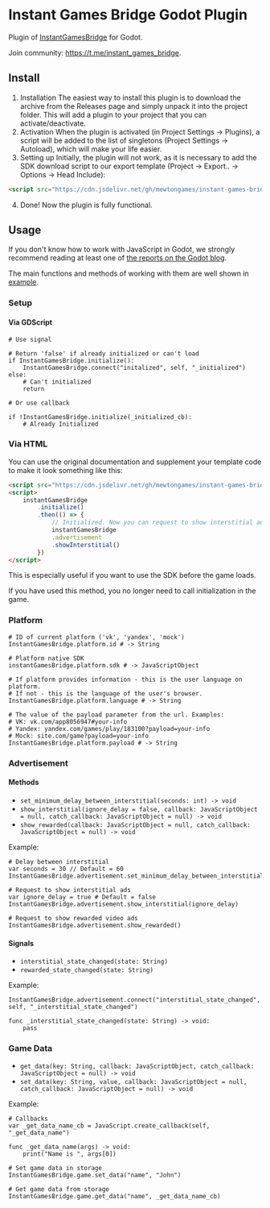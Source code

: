 # Instant Games Bridge Godot Plugin
Plugin of [InstantGamesBridge](https://github.com/instant-games-bridge/instant-games-bridge) for Godot.

Join community: https://t.me/instant_games_bridge.

## Install
1. Installation
The easiest way to install this plugin is to download the archive from the Releases page and simply unpack it into the project folder. This will add a plugin to your project that you can activate/deactivate.
2. Activation
When the plugin is activated (in Project Settings -> Plugins), a script will be added to the list of singletons (Project Settings -> Autoload), which will make your life easier.
3. Setting up
Initially, the plugin will not work, as it is necessary to add the SDK download script to our export template (Project -> Export.. -> Options -> Head Include):
```html
<script src="https://cdn.jsdelivr.net/gh/mewtongames/instant-games-bridge@1.1.0/dist/instant-games-bridge.js"></script>
```
4. Done!
Now the plugin is fully functional.

## Usage
If you don't know how to work with JavaScript in Godot, we strongly recommend reading at least one of [the reports on the Godot blog](https://godotengine.org/article/godot-web-progress-report-9).

The main functions and methods of working with them are well shown in [example](addons/instant_games_bridge/example/example.gd).

### Setup
#### Via GDScript

```gdscript
# Use signal

# Return 'false' if already initialized or can't load
if InstantGamesBridge.initialize():
    InstantGamesBridge.connect("initalized", self, "_initialized")
else:
    # Can't initialized
    return

# Or use callback

if !InstantGamesBridge.initialize(_initialized_cb):
    # Already Initialized
```
### Via HTML
You can use the original documentation and supplement your template code to make it look something like this:
```html
<script src="https://cdn.jsdelivr.net/gh/mewtongames/instant-games-bridge@1.1.0/dist/instant-games-bridge.js"></script>
<script> 
    instantGamesBridge
        .initialize()
        .then(() => {
            // Initialized. Now you can request to show interstitial ads
            instantGamesBridge
            .advertisement
            .showInterstitial()
        })
</script>
```
This is especially useful if you want to use the SDK before the game loads.

If you have used this method, you no longer need to call initialization in the game.

### Platform
```gdscript
# ID of current platform ('vk', 'yandex', 'mock')
InstantGamesBridge.platform.id # -> String

# Platform native SDK
instantGamesBridge.platform.sdk # -> JavaScriptObject

# If platform provides information - this is the user language on platform. 
# If not - this is the language of the user's browser.
InstantGamesBridge.platform.language # -> String

# The value of the payload parameter from the url. Examples:
# VK: vk.com/app8056947#your-info
# Yandex: yandex.com/games/play/183100?payload=your-info
# Mock: site.com/game?payload=your-info
InstantGamesBridge.platform.payload # -> String
```

### Advertisement
#### Methods
* `set_minimum_delay_between_interstitial(seconds: int) -> void`
* `show_interstitial(ignore_delay = false, callback: JavaScriptObject = null, catch_callback: JavaScriptObject = null) -> void`
* `show_rewarded(callback: JavaScriptObject = null, catch_callback: JavaScriptObject = null) -> void`

Example:
```gdscript
# Delay between interstitial
var seconds = 30 // Default = 60
InstantGamesBridge.advertisement.set_minimum_delay_between_interstitial(seconds)

# Request to show interstitial ads
var ignore_delay = true # Default = false
InstantGamesBridge.advertisement.show_interstitial(ignore_delay)

# Request to show rewarded video ads
InstantGamesBridge.advertisement.show_rewarded()
```
#### Signals
* `interstitial_state_changed(state: String)`
* `rewarded_state_changed(state: String)`

Example:
```gdscript
InstantGamesBridge.advertisement.connect("interstitial_state_changed", self, "_interstitial_state_changed")

func _interstitial_state_changed(state: String) -> void:
    pass
```
### Game Data
* `get_data(key: String, callback: JavaScriptObject, catch_callback: JavaScriptObject = null) -> void`
* `set_data(key: String, value, callback: JavaScriptObject = null, catch_callback: JavaScriptObject = null) -> void`

Example:
```gdscript
# Callbacks
var _get_data_name_cb = JavaScript.create_callback(self, "_get_data_name")

func _get_data_name(args) -> void:
    print("Name is ", args[0])

# Set game data in storage
InstantGamesBridge.game.set_data("name", "John")

# Get game data from storage
InstantGamesBridge.game.get_data("name", _get_data_name_cb)

```
